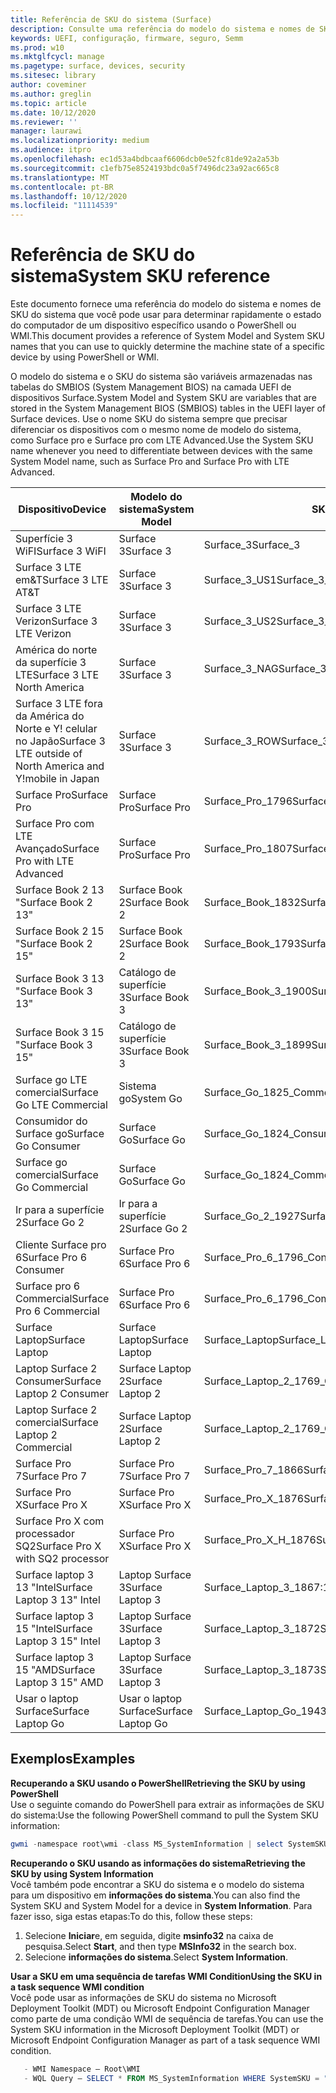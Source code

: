 ```yaml
---
title: Referência de SKU do sistema (Surface)
description: Consulte uma referência do modelo do sistema e nomes de SKU do sistema.
keywords: UEFI, configuração, firmware, seguro, Semm
ms.prod: w10
ms.mktglfcycl: manage
ms.pagetype: surface, devices, security
ms.sitesec: library
author: coveminer
ms.author: greglin
ms.topic: article
ms.date: 10/12/2020
ms.reviewer: ''
manager: laurawi
ms.localizationpriority: medium
ms.audience: itpro
ms.openlocfilehash: ec1d53a4bdbcaaf6606dcb0e52fc81de92a2a53b
ms.sourcegitcommit: c1efb75e8524193bdc0a5f7496dc23a92ac665c8
ms.translationtype: MT
ms.contentlocale: pt-BR
ms.lasthandoff: 10/12/2020
ms.locfileid: "11114539"
---
```

# <span data-ttu-id="cb89d-104">Referência de SKU do sistema</span><span class="sxs-lookup"><span data-stu-id="cb89d-104">System SKU reference</span></span>

<span data-ttu-id="cb89d-105">Este documento fornece uma referência do modelo do sistema e nomes de SKU do sistema que você pode usar para determinar rapidamente o estado do computador de um dispositivo específico usando o PowerShell ou WMI.</span><span class="sxs-lookup"><span data-stu-id="cb89d-105">This document provides a reference of System Model and System SKU names that you can use to quickly determine the machine state of a specific device by using PowerShell or WMI.</span></span>

<span data-ttu-id="cb89d-106">O modelo do sistema e o SKU do sistema são variáveis armazenadas nas tabelas do SMBIOS (System Management BIOS) na camada UEFI de dispositivos Surface.</span><span class="sxs-lookup"><span data-stu-id="cb89d-106">System Model and System SKU are variables that are stored in the System Management BIOS (SMBIOS) tables in the UEFI layer of Surface devices.</span></span> <span data-ttu-id="cb89d-107">Use o nome SKU do sistema sempre que precisar diferenciar os dispositivos com o mesmo nome de modelo do sistema, como Surface pro e Surface pro com LTE Advanced.</span><span class="sxs-lookup"><span data-stu-id="cb89d-107">Use the System SKU name whenever you need to differentiate between devices with the same System Model name, such as Surface Pro and Surface Pro with LTE Advanced.</span></span>

| <span data-ttu-id="cb89d-108">Dispositivo</span><span class="sxs-lookup"><span data-stu-id="cb89d-108">Device</span></span>   | <span data-ttu-id="cb89d-109">Modelo do sistema</span><span class="sxs-lookup"><span data-stu-id="cb89d-109">System Model</span></span> | <span data-ttu-id="cb89d-110">SKU do sistema</span><span class="sxs-lookup"><span data-stu-id="cb89d-110">System SKU</span></span>       |
| ---------- | ----------- | -------------- |
| <span data-ttu-id="cb89d-111">Superfície 3 WiFI</span><span class="sxs-lookup"><span data-stu-id="cb89d-111">Surface 3 WiFI</span></span>                                               | <span data-ttu-id="cb89d-112">Surface 3</span><span class="sxs-lookup"><span data-stu-id="cb89d-112">Surface 3</span></span>        | <span data-ttu-id="cb89d-113">Surface_3</span><span class="sxs-lookup"><span data-stu-id="cb89d-113">Surface_3</span></span>                        |
| <span data-ttu-id="cb89d-114">Surface 3 LTE em&T</span><span class="sxs-lookup"><span data-stu-id="cb89d-114">Surface 3 LTE AT&T</span></span>                                           | <span data-ttu-id="cb89d-115">Surface 3</span><span class="sxs-lookup"><span data-stu-id="cb89d-115">Surface 3</span></span>        | <span data-ttu-id="cb89d-116">Surface_3_US1</span><span class="sxs-lookup"><span data-stu-id="cb89d-116">Surface_3_US1</span></span>                    |
| <span data-ttu-id="cb89d-117">Surface 3 LTE Verizon</span><span class="sxs-lookup"><span data-stu-id="cb89d-117">Surface 3 LTE Verizon</span></span>                                        | <span data-ttu-id="cb89d-118">Surface 3</span><span class="sxs-lookup"><span data-stu-id="cb89d-118">Surface 3</span></span>        | <span data-ttu-id="cb89d-119">Surface_3_US2</span><span class="sxs-lookup"><span data-stu-id="cb89d-119">Surface_3_US2</span></span>                    |
| <span data-ttu-id="cb89d-120">América do norte da superfície 3 LTE</span><span class="sxs-lookup"><span data-stu-id="cb89d-120">Surface 3 LTE North America</span></span>                                  | <span data-ttu-id="cb89d-121">Surface 3</span><span class="sxs-lookup"><span data-stu-id="cb89d-121">Surface 3</span></span>        | <span data-ttu-id="cb89d-122">Surface_3_NAG</span><span class="sxs-lookup"><span data-stu-id="cb89d-122">Surface_3_NAG</span></span>                    |
| <span data-ttu-id="cb89d-123">Surface 3 LTE fora da América do Norte e Y! celular no Japão</span><span class="sxs-lookup"><span data-stu-id="cb89d-123">Surface 3 LTE outside of North America and Y!mobile in Japan</span></span> | <span data-ttu-id="cb89d-124">Surface 3</span><span class="sxs-lookup"><span data-stu-id="cb89d-124">Surface 3</span></span>        | <span data-ttu-id="cb89d-125">Surface_3_ROW</span><span class="sxs-lookup"><span data-stu-id="cb89d-125">Surface_3_ROW</span></span>                    |
| <span data-ttu-id="cb89d-126">Surface Pro</span><span class="sxs-lookup"><span data-stu-id="cb89d-126">Surface Pro</span></span>                                                  | <span data-ttu-id="cb89d-127">Surface Pro</span><span class="sxs-lookup"><span data-stu-id="cb89d-127">Surface Pro</span></span>      | <span data-ttu-id="cb89d-128">Surface_Pro_1796</span><span class="sxs-lookup"><span data-stu-id="cb89d-128">Surface_Pro_1796</span></span>                 |
| <span data-ttu-id="cb89d-129">Surface Pro com LTE Avançado</span><span class="sxs-lookup"><span data-stu-id="cb89d-129">Surface Pro with LTE Advanced</span></span>                                | <span data-ttu-id="cb89d-130">Surface Pro</span><span class="sxs-lookup"><span data-stu-id="cb89d-130">Surface Pro</span></span>      | <span data-ttu-id="cb89d-131">Surface_Pro_1807</span><span class="sxs-lookup"><span data-stu-id="cb89d-131">Surface_Pro_1807</span></span>                 |
| <span data-ttu-id="cb89d-132">Surface Book 2 13 "</span><span class="sxs-lookup"><span data-stu-id="cb89d-132">Surface Book 2 13"</span></span>                                        | <span data-ttu-id="cb89d-133">Surface Book 2</span><span class="sxs-lookup"><span data-stu-id="cb89d-133">Surface Book 2</span></span>   | <span data-ttu-id="cb89d-134">Surface_Book_1832</span><span class="sxs-lookup"><span data-stu-id="cb89d-134">Surface_Book_1832</span></span>                |
| <span data-ttu-id="cb89d-135">Surface Book 2 15 "</span><span class="sxs-lookup"><span data-stu-id="cb89d-135">Surface Book 2 15"</span></span>                                        | <span data-ttu-id="cb89d-136">Surface Book 2</span><span class="sxs-lookup"><span data-stu-id="cb89d-136">Surface Book 2</span></span>   | <span data-ttu-id="cb89d-137">Surface_Book_1793</span><span class="sxs-lookup"><span data-stu-id="cb89d-137">Surface_Book_1793</span></span>                |
| <span data-ttu-id="cb89d-138">Surface Book 3 13 "</span><span class="sxs-lookup"><span data-stu-id="cb89d-138">Surface Book 3 13"</span></span>                                        | <span data-ttu-id="cb89d-139">Catálogo de superfície 3</span><span class="sxs-lookup"><span data-stu-id="cb89d-139">Surface Book 3</span></span>   | <span data-ttu-id="cb89d-140">Surface_Book_3_1900</span><span class="sxs-lookup"><span data-stu-id="cb89d-140">Surface_Book_3_1900</span></span>                |
| <span data-ttu-id="cb89d-141">Surface Book 3 15 "</span><span class="sxs-lookup"><span data-stu-id="cb89d-141">Surface Book 3 15"</span></span>                                        | <span data-ttu-id="cb89d-142">Catálogo de superfície 3</span><span class="sxs-lookup"><span data-stu-id="cb89d-142">Surface Book 3</span></span>   | <span data-ttu-id="cb89d-143">Surface_Book_3_1899</span><span class="sxs-lookup"><span data-stu-id="cb89d-143">Surface_Book_3_1899</span></span>
| <span data-ttu-id="cb89d-144">Surface go LTE comercial</span><span class="sxs-lookup"><span data-stu-id="cb89d-144">Surface Go LTE Commercial</span></span> | <span data-ttu-id="cb89d-145">Sistema go</span><span class="sxs-lookup"><span data-stu-id="cb89d-145">System Go</span></span> | <span data-ttu-id="cb89d-146">Surface_Go_1825_Commercial</span><span class="sxs-lookup"><span data-stu-id="cb89d-146">Surface_Go_1825_Commercial</span></span> |
| <span data-ttu-id="cb89d-147">Consumidor do Surface go</span><span class="sxs-lookup"><span data-stu-id="cb89d-147">Surface Go Consumer</span></span>                                          | <span data-ttu-id="cb89d-148">Surface Go</span><span class="sxs-lookup"><span data-stu-id="cb89d-148">Surface Go</span></span>       | <span data-ttu-id="cb89d-149">Surface_Go_1824_Consumer</span><span class="sxs-lookup"><span data-stu-id="cb89d-149">Surface_Go_1824_Consumer</span></span>         |
| <span data-ttu-id="cb89d-150">Surface go comercial</span><span class="sxs-lookup"><span data-stu-id="cb89d-150">Surface Go Commercial</span></span>                                        | <span data-ttu-id="cb89d-151">Surface Go</span><span class="sxs-lookup"><span data-stu-id="cb89d-151">Surface Go</span></span>       | <span data-ttu-id="cb89d-152">Surface_Go_1824_Commercial</span><span class="sxs-lookup"><span data-stu-id="cb89d-152">Surface_Go_1824_Commercial</span></span>       |
| <span data-ttu-id="cb89d-153">Ir para a superfície 2</span><span class="sxs-lookup"><span data-stu-id="cb89d-153">Surface Go 2</span></span>                                                 | <span data-ttu-id="cb89d-154">Ir para a superfície 2</span><span class="sxs-lookup"><span data-stu-id="cb89d-154">Surface Go 2</span></span>     | <span data-ttu-id="cb89d-155">Surface_Go_2_1927</span><span class="sxs-lookup"><span data-stu-id="cb89d-155">Surface_Go_2_1927</span></span>                |
| <span data-ttu-id="cb89d-156">Cliente Surface pro 6</span><span class="sxs-lookup"><span data-stu-id="cb89d-156">Surface Pro 6 Consumer</span></span>                                       | <span data-ttu-id="cb89d-157">Surface Pro 6</span><span class="sxs-lookup"><span data-stu-id="cb89d-157">Surface Pro 6</span></span>    | <span data-ttu-id="cb89d-158">Surface_Pro_6_1796_Consumer</span><span class="sxs-lookup"><span data-stu-id="cb89d-158">Surface_Pro_6_1796_Consumer</span></span>      |
| <span data-ttu-id="cb89d-159">Surface pro 6 Commercial</span><span class="sxs-lookup"><span data-stu-id="cb89d-159">Surface Pro 6 Commercial</span></span>                                     | <span data-ttu-id="cb89d-160">Surface Pro 6</span><span class="sxs-lookup"><span data-stu-id="cb89d-160">Surface Pro 6</span></span>    | <span data-ttu-id="cb89d-161">Surface_Pro_6_1796_Commercial</span><span class="sxs-lookup"><span data-stu-id="cb89d-161">Surface_Pro_6_1796_Commercial</span></span>    |
| <span data-ttu-id="cb89d-162">Surface Laptop</span><span class="sxs-lookup"><span data-stu-id="cb89d-162">Surface Laptop</span></span>                                               | <span data-ttu-id="cb89d-163">Surface Laptop</span><span class="sxs-lookup"><span data-stu-id="cb89d-163">Surface Laptop</span></span>   | <span data-ttu-id="cb89d-164">Surface_Laptop</span><span class="sxs-lookup"><span data-stu-id="cb89d-164">Surface_Laptop</span></span>                   |
| <span data-ttu-id="cb89d-165">Laptop Surface 2 Consumer</span><span class="sxs-lookup"><span data-stu-id="cb89d-165">Surface Laptop 2 Consumer</span></span>                                    | <span data-ttu-id="cb89d-166">Surface Laptop 2</span><span class="sxs-lookup"><span data-stu-id="cb89d-166">Surface Laptop 2</span></span> | <span data-ttu-id="cb89d-167">Surface_Laptop_2_1769_Consumer</span><span class="sxs-lookup"><span data-stu-id="cb89d-167">Surface_Laptop_2_1769_Consumer</span></span>   |
| <span data-ttu-id="cb89d-168">Laptop Surface 2 comercial</span><span class="sxs-lookup"><span data-stu-id="cb89d-168">Surface Laptop 2 Commercial</span></span>                                  | <span data-ttu-id="cb89d-169">Surface Laptop 2</span><span class="sxs-lookup"><span data-stu-id="cb89d-169">Surface Laptop 2</span></span> | <span data-ttu-id="cb89d-170">Surface_Laptop_2_1769_Commercial</span><span class="sxs-lookup"><span data-stu-id="cb89d-170">Surface_Laptop_2_1769_Commercial</span></span> |
| <span data-ttu-id="cb89d-171">Surface Pro 7</span><span class="sxs-lookup"><span data-stu-id="cb89d-171">Surface Pro 7</span></span>                 | <span data-ttu-id="cb89d-172">Surface Pro 7</span><span class="sxs-lookup"><span data-stu-id="cb89d-172">Surface Pro 7</span></span>    | <span data-ttu-id="cb89d-173">Surface_Pro_7_1866</span><span class="sxs-lookup"><span data-stu-id="cb89d-173">Surface_Pro_7_1866</span></span>         |
| <span data-ttu-id="cb89d-174">Surface Pro X</span><span class="sxs-lookup"><span data-stu-id="cb89d-174">Surface Pro X</span></span>                 | <span data-ttu-id="cb89d-175">Surface Pro X</span><span class="sxs-lookup"><span data-stu-id="cb89d-175">Surface Pro X</span></span>    | <span data-ttu-id="cb89d-176">Surface_Pro_X_1876</span><span class="sxs-lookup"><span data-stu-id="cb89d-176">Surface_Pro_X_1876</span></span>         |
| <span data-ttu-id="cb89d-177">Surface Pro X com processador SQ2</span><span class="sxs-lookup"><span data-stu-id="cb89d-177">Surface Pro X with SQ2 processor</span></span>                | <span data-ttu-id="cb89d-178">Surface Pro X</span><span class="sxs-lookup"><span data-stu-id="cb89d-178">Surface Pro X</span></span>    | <span data-ttu-id="cb89d-179">Surface_Pro_X_H_1876</span><span class="sxs-lookup"><span data-stu-id="cb89d-179">Surface_Pro_X_H_1876</span></span>        |
| <span data-ttu-id="cb89d-180">Surface laptop 3 13 "Intel</span><span class="sxs-lookup"><span data-stu-id="cb89d-180">Surface Laptop 3 13" Intel</span></span> | <span data-ttu-id="cb89d-181">Laptop Surface 3</span><span class="sxs-lookup"><span data-stu-id="cb89d-181">Surface Laptop 3</span></span> | <span data-ttu-id="cb89d-182">Surface_Laptop_3_1867:1868</span><span class="sxs-lookup"><span data-stu-id="cb89d-182">Surface_Laptop_3_1867:1868</span></span> |
| <span data-ttu-id="cb89d-183">Surface laptop 3 15 "Intel</span><span class="sxs-lookup"><span data-stu-id="cb89d-183">Surface Laptop 3 15" Intel</span></span> | <span data-ttu-id="cb89d-184">Laptop Surface 3</span><span class="sxs-lookup"><span data-stu-id="cb89d-184">Surface Laptop 3</span></span> | <span data-ttu-id="cb89d-185">Surface_Laptop_3_1872</span><span class="sxs-lookup"><span data-stu-id="cb89d-185">Surface_Laptop_3_1872</span></span>      |
| <span data-ttu-id="cb89d-186">Surface laptop 3 15 "AMD</span><span class="sxs-lookup"><span data-stu-id="cb89d-186">Surface Laptop 3 15" AMD</span></span>   | <span data-ttu-id="cb89d-187">Laptop Surface 3</span><span class="sxs-lookup"><span data-stu-id="cb89d-187">Surface Laptop 3</span></span> | <span data-ttu-id="cb89d-188">Surface_Laptop_3_1873</span><span class="sxs-lookup"><span data-stu-id="cb89d-188">Surface_Laptop_3_1873</span></span>      | 
| <span data-ttu-id="cb89d-189">Usar o laptop Surface</span><span class="sxs-lookup"><span data-stu-id="cb89d-189">Surface Laptop Go</span></span>  | <span data-ttu-id="cb89d-190">Usar o laptop Surface</span><span class="sxs-lookup"><span data-stu-id="cb89d-190">Surface Laptop Go</span></span> | <span data-ttu-id="cb89d-191">Surface_Laptop_Go_1943</span><span class="sxs-lookup"><span data-stu-id="cb89d-191">Surface_Laptop_Go_1943</span></span>      | 

## <span data-ttu-id="cb89d-192">Exemplos</span><span class="sxs-lookup"><span data-stu-id="cb89d-192">Examples</span></span> 

**<span data-ttu-id="cb89d-193">Recuperando a SKU usando o PowerShell</span><span class="sxs-lookup"><span data-stu-id="cb89d-193">Retrieving the SKU by using PowerShell</span></span>**  
<span data-ttu-id="cb89d-194">Use o seguinte comando do PowerShell para extrair as informações de SKU do sistema:</span><span class="sxs-lookup"><span data-stu-id="cb89d-194">Use the following PowerShell command to pull the System SKU information:</span></span>

 ``` powershell  
gwmi -namespace root\wmi -class MS_SystemInformation | select SystemSKU 
```

**<span data-ttu-id="cb89d-195">Recuperando o SKU usando as informações do sistema</span><span class="sxs-lookup"><span data-stu-id="cb89d-195">Retrieving the SKU by using System Information</span></span>**  
<span data-ttu-id="cb89d-196">Você também pode encontrar a SKU do sistema e o modelo do sistema para um dispositivo em **informações do sistema**.</span><span class="sxs-lookup"><span data-stu-id="cb89d-196">You can also find the System SKU and System Model for a device in **System Information**.</span></span> <span data-ttu-id="cb89d-197">Para fazer isso, siga estas etapas:</span><span class="sxs-lookup"><span data-stu-id="cb89d-197">To do this, follow these steps:</span></span>

1. <span data-ttu-id="cb89d-198">Selecione **Iniciar**e, em seguida, digite **msinfo32** na caixa de pesquisa.</span><span class="sxs-lookup"><span data-stu-id="cb89d-198">Select **Start**, and then type **MSInfo32** in the search box.</span></span>  
1. <span data-ttu-id="cb89d-199">Selecione **informações do sistema**.</span><span class="sxs-lookup"><span data-stu-id="cb89d-199">Select **System Information**.</span></span>

**<span data-ttu-id="cb89d-200">Usar a SKU em uma sequência de tarefas WMI Condition</span><span class="sxs-lookup"><span data-stu-id="cb89d-200">Using the SKU in a task sequence WMI condition</span></span>**  
<span data-ttu-id="cb89d-201">Você pode usar as informações de SKU do sistema no Microsoft Deployment Toolkit (MDT) ou Microsoft Endpoint Configuration Manager como parte de uma condição WMI de sequência de tarefas.</span><span class="sxs-lookup"><span data-stu-id="cb89d-201">You can use the System SKU information in the Microsoft Deployment Toolkit (MDT) or Microsoft Endpoint Configuration Manager as part of a task sequence WMI condition.</span></span>

 ``` powershell  
    - WMI Namespace – Root\WMI
    - WQL Query – SELECT * FROM MS_SystemInformation WHERE SystemSKU = "Surface_Pro_1796"
 ``` 

